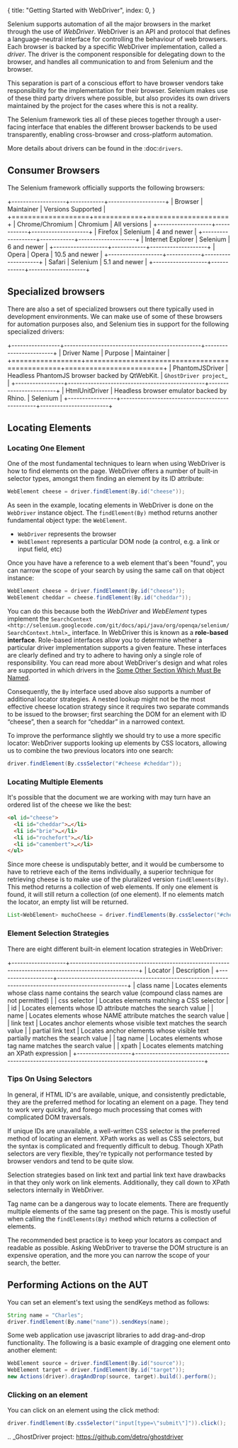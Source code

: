 {
  title: "Getting Started with WebDriver",
  index: 0,
}

Selenium supports automation of all the major browsers in the market
through the use of *WebDriver*.  WebDriver is an API and protocol that
defines a language-neutral interface for controlling the behaviour of
web browsers.  Each browser is backed by a specific WebDriver
implementation, called a *driver*.  The driver is the component
responsible for delegating down to the browser, and handles all
communication to and from Selenium and the browser.

This separation is part of a conscious effort to have browser vendors
take responsibility for the implementation for their browser.
Selenium makes use of these third party drivers where possible, but
also provides its own drivers maintained by the project for the cases
where this is not a reality.

The Selenium framework ties all of these pieces together through a
user-facing interface that enables the different browser backends to
be used transparently, enabling cross-browser and cross-platform
automation.

More details about drivers can be found in the :doc:`drivers`.

## Consumer Browsers

The Selenium framework officially supports the following browsers:

+-------------------+------------+--------------------+
| Browser           | Maintainer | Versions Supported |
+===================+============+====================+
| Chrome/Chromium   | Chromium   | All versions       |
+-------------------+------------+--------------------+
| Firefox           | Selenium   | 4 and newer        |
+-------------------+------------+--------------------+
| Internet Explorer | Selenium   | 6 and newer        |
+-------------------+------------+--------------------+
| Opera             | Opera      | 10.5 and newer     |
+-------------------+------------+--------------------+
| Safari            | Selenium   | 5.1 and newer      |
+-------------------+------------+--------------------+

## Specialized browsers

There are also a set of specialized browsers out there typically used
in development environments.  We can make use of some of these
browsers for automation purposes also, and Selenium ties in support
for the following specialized drivers:

+-----------------+------------------------------------------------+------------------------+
| Driver Name     | Purpose                                        | Maintainer             |
+=================+================================================+========================+
| PhantomJSDriver | Headless PhantomJS browser backed by QtWebKit. | `GhostDriver project`_ |
+-----------------+------------------------------------------------+------------------------+
| HtmlUnitDriver  | Headless browser emulator backed by Rhino.     | Selenium               |
+-----------------+------------------------------------------------+------------------------+

## Locating Elements

### Locating One Element

One of the most fundamental techniques to learn when using WebDriver is
how to find elements on the page. WebDriver offers a number of built-in selector
types, amongst them finding an element by its ID attribute:

```java
WebElement cheese = driver.findElement(By.id("cheese"));
```

As seen in the example, locating elements in WebDriver is done on the
`WebDriver` instance object.  The `findElement(By)` method returns
another fundamental object type: the `WebElement`.

* `WebDriver` represents the browser
* `WebElement` represents a particular DOM node (a control, e.g. a
  link or input field, etc)

Once you have have a reference to a web element that's been "found", you
can narrow the scope of your search by using the same call on that object
instance:

```java
WebElement cheese = driver.findElement(By.id("cheese"));
WebElement cheddar = cheese.findElement(By.id("cheddar"));
```

You can do this because both the *WebDriver* and *WebElement* types
implement the `SearchContext
<http://selenium.googlecode.com/git/docs/api/java/org/openqa/selenium/SearchContext.html>`_
interface. In WebDriver this is known as a **role-based interface**.
Role-based interfaces allow you to determine whether a particular
driver implementation supports a given feature. These interfaces are
clearly defined and try to adhere to having only a single role of
responsibility.  You can read more about WebDriver's design and what
roles are supported in which drivers in the [Some Other Section Which
Must Be Named](#).

Consequently, the `By` interface used above also supports a
number of additional locator strategies.  A nested lookup might not be
the most effective cheese location strategy since it requires two
separate commands to be issued to the browser; first searching the DOM
for an element with ID “cheese”, then a search for “cheddar” in a
narrowed context.

To improve the performance slightly we should try to use a more
specific locator: WebDriver supports looking up elements
by CSS locators, allowing us to combine the two previous locators into
one search:

```java
driver.findElement(By.cssSelector("#cheese #cheddar"));
```

### Locating Multiple Elements

It's possible that the document we are working with may turn have an
ordered list of the cheese we like the best:

```html
<ol id="cheese">
  <li id="cheddar">…</li>
  <li id="brie">…</li>
  <li id="rochefort">…</li>
  <li id="camembert">…</li>
</ul>
```

Since more cheese is undisputably better, and it would be cumbersome
to have to retrieve each of the items individually, a superior
technique for retrieving cheese is to make use of the pluralized
version `findElements(By)`. This method returns a collection of web
elements. If only one element is found, it will still return a
collection (of one element). If no elements match the locator, an
empty list will be returned.

```java
List<WebElement> muchoCheese = driver.findElements(By.cssSelector("#cheese li"));
```

### Element Selection Strategies

There are eight different built-in element location strategies in WebDriver:

+-------------------+------------------------------------------------------------------------------------------------------+
| Locator           | Description                                                                                          |
+-------------------+------------------------------------------------------------------------------------------------------+
| class name        | Locates elements whose class name contains the search value (compound class names are not permitted) |
| css selector      | Locates elements matching a CSS selector                                                             |
| id                | Locates elements whose ID attribute matches the search value                                         |
| name              | Locates elements whose NAME attribute matches the search value                                       |
| link text         | Locates anchor elements whose visible text matches the search value                                  |
| partial link text | Locates anchor elements whose visible text partially matches the search value                        |
| tag name          | Locates elements whose tag name matches the search value                                             |
| xpath             | Locates elements matching an XPath expression                                                        |
+-------------------+------------------------------------------------------------------------------------------------------+

### Tips On Using Selectors

In general, if HTML ID's are available, unique, and consistently
predictable, they are the preferred method for locating an element on
a page.  They tend to work very quickly, and forego much processing
that comes with complicated DOM traversals.

If unique IDs are unavailable, a well-written CSS selector is the
preferred method of locating an element.  XPath works as well as CSS
selectors, but the syntax is complicated and frequently difficult to
debug.  Though XPath selectors are very flexible, they're typically
not performance tested by browser vendors and tend to be quite slow.

Selection strategies based on link text and partial link text have
drawbacks in that they only work on link elements.  Additionally, they
call down to XPath selectors internally in WebDriver.

Tag name can be a dangerous way to locate elements.  There are
frequently multiple elements of the same tag present on the page.
This is mostly useful when calling the `findElements(By)` method which
returns a collection of elements.

The recommended best practice is to keep your locators as compact and
readable as possible.  Asking WebDriver to traverse the DOM structure
is an expensive operation, and the more you can narrow the scope of
your search, the better.

## Performing Actions on the AUT

You can set an element's text using the sendKeys method as follows:

```java
String name = "Charles";
driver.findElement(By.name("name")).sendKeys(name);
```

Some web application use javascript libraries to add drag-and-drop
functionality. The following is a basic example of dragging one
element onto another element:

```java
WebElement source = driver.findElement(By.id("source"));
WebElement target = driver.findElement(By.id("target"));
new Actions(driver).dragAndDrop(source, target).build().perform();
```

### Clicking on an element

You can click on an element using the click method:

```java
driver.findElement(By.cssSelector("input[type=\"submit\"]")).click();
```

.. _GhostDriver project: https://github.com/detro/ghostdriver
